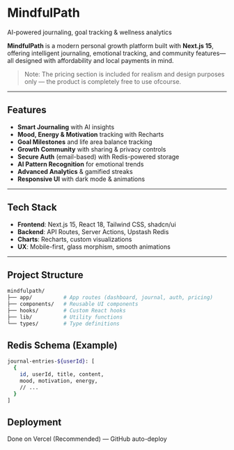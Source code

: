 # MindfulPath
AI-powered journaling, goal tracking & wellness analytics

**MindfulPath** is a modern personal growth platform built with **Next.js 15**, offering intelligent journaling, emotional tracking, and community features—all designed with affordability and local payments in mind. 

> Note: The pricing section is included for realism and design purposes only — the product is completely free to use ofcourse.

---

## Features

- **Smart Journaling** with AI insights  
- **Mood, Energy & Motivation** tracking with Recharts  
- **Goal Milestones** and life area balance tracking  
- **Growth Community** with sharing & privacy controls  
- **Secure Auth** (email-based) with Redis-powered storage  
- **AI Pattern Recognition** for emotional trends  
- **Advanced Analytics** & gamified streaks  
- **Responsive UI** with dark mode & animations  

---

## Tech Stack

- **Frontend**: Next.js 15, React 18, Tailwind CSS, shadcn/ui  
- **Backend**: API Routes, Server Actions, Upstash Redis  
- **Charts**: Recharts, custom visualizations  
- **UX**: Mobile-first, glass morphism, smooth animations  

---

## Project Structure

```bash
mindfulpath/
├── app/          # App routes (dashboard, journal, auth, pricing)
├── components/   # Reusable UI components
├── hooks/        # Custom React hooks
├── lib/          # Utility functions
└── types/        # Type definitions
```

## Redis Schema (Example)

```bash
journal-entries-${userId}: [
  {
    id, userId, title, content,
    mood, motivation, energy,
    // ...
  }
]
```

## Deployment

Done on Vercel (Recommended) — GitHub auto-deploy

